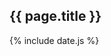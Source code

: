 ---
---

## {{ page.title }}


<div id=test></div>

{% include date.js %}
<script>

    ul=document.createElement('ul')
    document.getElementById('test').appendChild(ul)
    lip=document.createElement('li')
    lip.textContent='Posts'
    ul.appendChild(lip)

    ulp=document.createElement('ul')
    lip1=document.createElement('li')
    lip2=document.createElement('li')
    lip1.appendChild(document.createTextNode('P1'))
    lip2.appendChild(document.createTextNode('P2'))
    
    lip.appendChild(ulp)
    ulp.appendChild(lip1)
    ulp.appendChild(lip2)


    lic=document.createElement('li')
    lic.textContent='Cos'
    ul.appendChild(lic)

    ulc=document.createElement('ul')
    lic1=document.createElement('li')
    lic2=document.createElement('li')
    lic1.appendChild(document.createTextNode('c1'))
    lic2.appendChild(document.createTextNode('c2'))
    
    lic.appendChild(ulc)
    ulc.appendChild(lic1)
    ulc.appendChild(lic2)

// console.log(1234)

</script>